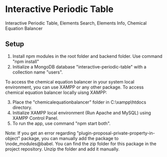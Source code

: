 # Interactive Periodic Table

Interactive Periodic Table, Elements Search, Elements Info, Chemical Equation Balancer

## Setup

1. Install npm modules in the root folder and backend folder. Use command "npm install"
2. Initialize a MongoDB database "interactive-periodic-table" with a collection name "users".

To access the chemical equation balancer in your system local environment, you can use XAMPP or any other package. To access chemical equation balancer locally uisng XAMPP: 

3. Place the "chemicalequationbalancer" folder in C:\xampp\htdocs directory.
4. Initialize XAMPP local environment (Run Apache and MySQL) using XAMPP Control Panel.
5. To run the app, use command "npm start both".

Note: If you get an error regarding "plugin-proposal-private-property-in-object" package, you can manually add the package to \node_modules\@babel. You can find the zip folder for this package in the project repository. Unzip the folder and add it manually.
